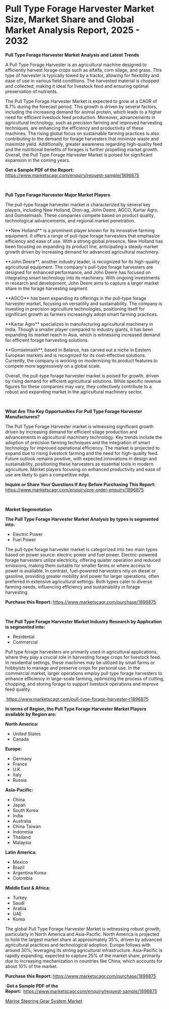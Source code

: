 <p><h1>Pull Type Forage Harvester Market Size, Market Share and Global Market Analysis Report, 2025 - 2032</h1></p><p><strong>Pull Type Forage Harvester Market Analysis and Latest Trends</strong></p>
<p><p>A Pull Type Forage Harvester is an agricultural machine designed to efficiently harvest forage crops such as alfalfa, corn silage, and grass. This type of harvester is typically towed by a tractor, allowing for flexibility and ease of use in various field conditions. The harvested material is chopped and collected, making it ideal for livestock feed and ensuring optimal preservation of nutrients.</p><p>The Pull Type Forage Harvester Market is expected to grow at a CAGR of 8.7% during the forecast period. This growth is driven by several factors, including the increasing demand for animal protein, which leads to a higher need for efficient livestock feed production. Moreover, advancements in agricultural technology, such as precision farming and improved harvesting techniques, are enhancing the efficiency and productivity of these machines. The rising global focus on sustainable farming practices is also contributing to the demand for forage harvesters that minimize waste and maximize yield. Additionally, greater awareness regarding high-quality feed and the nutritional benefits of forages is further propelling market growth. Overall, the Pull Type Forage Harvester Market is poised for significant expansion in the coming years.</p></p>
<p><strong>Get a Sample PDF of the Report:&nbsp;</strong> <a href="https://www.marketscagr.com/enquiry/request-sample/1896875?utm_campaign=2314&utm_medium=2&utm_source=Github&utm_content=ia&utm_term=22022025&utm_id=pull-type-forage-harvester">https://www.marketscagr.com/enquiry/request-sample/1896875</a></p>
<p>&nbsp;</p>
<p><strong>Pull Type Forage Harvester Major Market Players</strong></p>
<p><p>The pull-type forage harvester market is characterized by several key players, including New Holland, Dion-ag, John Deere, AGCO, Kartar Agro, and Gomselmash. These companies compete based on product quality, technological advancements, and regional market penetration.</p><p>**New Holland** is a prominent player known for its innovative farming equipment. It offers a range of pull-type forage harvesters that emphasize efficiency and ease of use. With a strong global presence, New Holland has been focusing on expanding its product line, anticipating a steady market growth driven by increasing demand for advanced agricultural machinery.</p><p>**John Deere**, another industry leader, is recognized for its high-quality agricultural equipment. The company's pull-type forage harvesters are designed for enhanced performance, and John Deere has focused on integrating smart technology into its machinery. With ongoing investments in research and development, John Deere aims to capture a larger market share in the forage harvesting segment.</p><p>**AGCO** has been expanding its offerings in the pull-type forage harvester market, focusing on versatility and sustainability. The company is investing in precision agriculture technologies, positioning itself for significant growth as farmers increasingly adopt smart farming practices. </p><p>**Kartar Agro** specializes in manufacturing agricultural machinery in India. Though a smaller player compared to industry giants, it has been expanding its market reach in Asia, which is witnessing increased demand for efficient forage harvesting solutions.</p><p>**Gomselmash**, based in Belarus, has carved out a niche in Eastern European markets and is recognized for its cost-effective solutions. Currently, the company is working on modernizing its product features to compete more aggressively on a global scale.</p><p>Overall, the pull-type forage harvester market is poised for growth, driven by rising demand for efficient agricultural solutions. While specific revenue figures for these companies may vary, they collectively contribute to a robust and expanding market in the agricultural machinery sector.</p></p>
<p>&nbsp;</p>
<p><strong>What Are The Key Opportunities For Pull Type Forage Harvester Manufacturers?</strong></p>
<p><p>The Pull Type Forage Harvester market is witnessing significant growth driven by increasing demand for efficient silage production and advancements in agricultural machinery technology. Key trends include the adoption of precision farming techniques and the integration of smart technology for improved operational efficiency. The market is projected to expand due to rising livestock farming and the need for high-quality feed. Future outlook remains positive, with expected innovations in design and sustainability, positioning these harvesters as essential tools in modern agriculture. Market players focusing on enhanced productivity and ease of use are likely to gain a competitive edge.</p></p>
<p><strong>Inquire or Share Your Questions If Any Before Purchasing This Report:</strong> <a href="https://www.marketscagr.com/enquiry/pre-order-enquiry/1896875?utm_campaign=2314&utm_medium=2&utm_source=Github&utm_content=ia&utm_term=22022025&utm_id=pull-type-forage-harvester">https://www.marketscagr.com/enquiry/pre-order-enquiry/1896875</a></p>
<p>&nbsp;</p>
<p><strong>Market Segmentation</strong></p>
<p><strong>The Pull Type Forage Harvester Market Analysis by types is segmented into:</strong></p>
<p><ul><li>Electric Power</li><li>Fuel Power</li></ul></p>
<p><p>The pull-type forage harvester market is categorized into two main types based on power source: electric power and fuel power. Electric-powered forage harvesters utilize electricity, offering quieter operation and reduced emissions, making them suitable for smaller farms or where access to power is available. In contrast, fuel-powered harvesters rely on diesel or gasoline, providing greater mobility and power for larger operations, often preferred in extensive agricultural settings. Both types cater to diverse farming needs, influencing efficiency and sustainability in forage harvesting.</p></p>
<p><strong>Purchase this Report:&nbsp;</strong><a href="https://www.marketscagr.com/purchase/1896875?utm_campaign=2314&utm_medium=2&utm_source=Github&utm_content=ia&utm_term=22022025&utm_id=pull-type-forage-harvester">https://www.marketscagr.com/purchase/1896875</a></p>
<p>&nbsp;</p>
<p><strong>The Pull Type Forage Harvester Market Industry Research by Application is segmented into:</strong></p>
<p><ul><li>Residental</li><li>Commercial</li></ul></p>
<p><p>Pull type forage harvesters are primarily used in agricultural applications, where they play a crucial role in harvesting forage crops for livestock feed. In residential settings, these machines may be utilized by small farms or hobbyists to manage and preserve crops for personal use. In the commercial market, larger operations employ pull type forage harvesters to enhance efficiency in large-scale farming, optimizing the process of cutting, chopping, and storing forage to support livestock operations and improve feed quality.</p></p>
<p><a href="https://www.marketscagr.com/pull-type-forage-harvester-r1896875?utm_campaign=2314&utm_medium=2&utm_source=Github&utm_content=ia&utm_term=22022025&utm_id=pull-type-forage-harvester">&nbsp;https://www.marketscagr.com/pull-type-forage-harvester-r1896875</a></p>
<p><strong>In terms of Region, the Pull Type Forage Harvester Market Players available by Region are:</strong></p>
<p>
    <p> <strong> North America: </strong>
        <ul>
            <li>United States</li>
            <li>Canada</li>
        </ul>
        </p> 
    <p> <strong> Europe: </strong>
        <ul>
            <li>Germany</li>
            <li>France</li>
            <li>U.K.</li>
            <li>Italy</li>
            <li>Russia</li>
        </ul>
        </p> 
    <p> <strong> Asia-Pacific: </strong>
        <ul>
            <li>China</li>
            <li>Japan</li>
            <li>South Korea</li>
            <li>India</li>
            <li>Australia</li>
            <li>China Taiwan</li>
            <li>Indonesia</li>
            <li>Thailand</li>
            <li>Malaysia</li>
        </ul>
        </p> 
    <p> <strong> Latin America: </strong>
        <ul>
            <li>Mexico</li>
            <li>Brazil</li>
            <li>Argentina Korea</li>
            <li>Colombia</li>
        </ul>
        </p> 
    <p> <strong> Middle East & Africa: </strong>
        <ul>
            <li>Turkey</li>
            <li>Saudi</li>
            <li>Arabia</li>
            <li>UAE</li>
            <li>Korea</li>
        </ul>
    </p>
    </p>
<p><p>The global Pull Type Forage Harvester Market is witnessing robust growth, particularly in North America and Asia-Pacific. North America is projected to hold the largest market share at approximately 35%, driven by advanced agricultural practices and technological adoption. Europe follows with around 30%, leveraging its strong agricultural infrastructure. Asia-Pacific is rapidly expanding, expected to capture 25% of the market share, primarily due to increasing mechanization in countries like China, which accounts for about 10% of the market.</p></p>
<p><strong>Purchase this Report: </strong><a href="https://www.marketscagr.com/purchase/1896875?utm_campaign=2314&utm_medium=2&utm_source=Github&utm_content=ia&utm_term=22022025&utm_id=pull-type-forage-harvester">https://www.marketscagr.com/purchase/1896875</a></p>
<p>&nbsp;<strong>Get a Sample PDF of the Report:&nbsp;&nbsp;</strong><a href="https://www.marketscagr.com/enquiry/request-sample/1896875?utm_campaign=2314&utm_medium=2&utm_source=Github&utm_content=ia&utm_term=22022025&utm_id=pull-type-forage-harvester">https://www.marketscagr.com/enquiry/request-sample/1896875</a></p>
<p><strong></strong></p>
<p><p><a href="https://github.com/rileymgdorcas/Market-Research-Report-List-1/blob/main/marine-steering-gear-system-market.md?utm_campaign=2314&utm_medium=2&utm_source=Github&utm_content=ia&utm_term=22022025&utm_id=pull-type-forage-harvester">Marine Steering Gear System Market</a></p></p>
